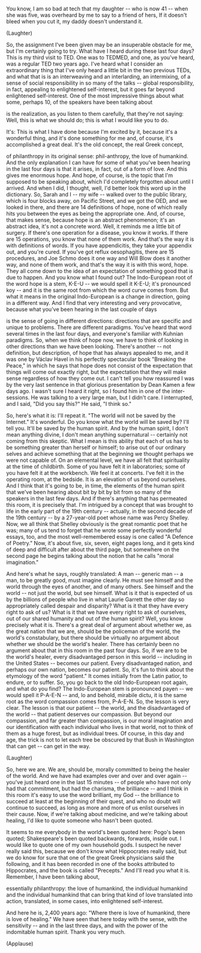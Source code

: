 
You know, I am so bad at tech
that my daughter -- who is now 41 --
when she was five, was overheard by me
to say to a friend of hers,
If it doesn&#39;t bleed when you cut it,
my daddy doesn&#39;t understand it.

(Laughter)

So, the assignment I&#39;ve been given 
may be an insuperable obstacle for me,
but I&#39;m certainly going to try.
What have I heard
during these last four days?
This is my third visit to TED.
One was to TEDMED, and one, as you&#39;ve heard,
was a regular TED two years ago.
I&#39;ve heard what I consider an extraordinary thing
that I&#39;ve only heard a little bit in the two previous TEDs,
and what that is is an interweaving
and an interlarding, an intermixing,
of a sense of social responsibility
in so many of the talks --
global responsibility, in fact,
appealing to enlightened self-interest,
but it goes far beyond enlightened self-interest.
One of the most impressive things
about what some, perhaps 10,
of the speakers have been talking about

is the realization, as you listen to them carefully, that they&#39;re not saying:
Well, this is what we should do; this is what I would like you to do.

It&#39;s: This is what I have done
because I&#39;m excited by it,
because it&#39;s a wonderful thing, and it&#39;s done something for me
and, of course, it&#39;s accomplished a great deal.
It&#39;s the old concept, the real Greek concept,

of philanthropy in its original sense:
phil-anthropy, the love of humankind.
And the only explanation I can have
for some of what you&#39;ve been hearing in the last four days
is that it arises, in fact, out of a form of love.
And this gives me enormous hope.
And hope, of course, is the topic
that I&#39;m supposed to be speaking about,
which I&#39;d completely forgotten about until I arrived.
And when I did, I thought,
well, I&#39;d better look this word up in the dictionary.
So, Sarah and I -- my wife -- walked over to the public library,
which is four blocks away, on Pacific Street, and we got the OED,
and we looked in there, and there are 14 definitions of hope,
none of which really hits you
between the eyes as being the appropriate one.
And, of course, that makes sense,
because hope is an abstract phenomenon; it&#39;s an abstract idea,
it&#39;s not a concrete word.
Well, it reminds me a little bit of surgery.
If there&#39;s one operation for a disease, you know it works.
If there are 15 operations, you know that none of them work.
And that&#39;s the way it is with definitions of words.
If you have appendicitis, they take your appendix out, and you&#39;re cured.
If you&#39;ve got reflux oesophagitis, there are 15 procedures,
and Joe Schmo does it one way
and Will Blow does it another way,
and none of them work, and that&#39;s the way it is with this word, hope.
They all come down to the idea of an expectation
of something good that is due to happen.
And you know what I found out?
The Indo-European root of the word hope
is a stem, K-E-U --
we would spell it K-E-U; it&#39;s pronounced koy --
and it is the same root from which the word curve comes from.
But what it means in the original Indo-European
is a change in direction, going in a different way.
And I find that very interesting and very provocative,
because what you&#39;ve been hearing in the last couple of days

is the sense of going in different directions:
directions that are specific and unique to problems.
There are different paradigms.
You&#39;ve heard that word several times in the last four days,
and everyone&#39;s familiar with Kuhnian paradigms.
So, when we think of hope now,
we have to think of looking in other directions
than we have been looking.
There&#39;s another -- not definition, but description, of hope
that has always appealed to me, and it was one by Václav Havel
in his perfectly spectacular book &quot;Breaking the Peace,&quot;
in which he says that hope
does not consist of the expectation that things will
come out exactly right,
but the expectation that they will make sense
regardless of how they come out.
I can&#39;t tell you how reassured I was
by the very last sentence
in that glorious presentation by Dean Kamen a few days ago.
I wasn&#39;t sure I heard it right,
so I found him in one of the inter-sessions.
He was talking to a very large man, but I didn&#39;t care. 
I interrupted, and I said, &quot;Did you say this?&quot;
He said, &quot;I think so.&quot;

So, here&#39;s what it is: I&#39;ll repeat it.
&quot;The world will not be saved by the Internet.&quot;
It&#39;s wonderful. Do you know what the world will be saved by?
I&#39;ll tell you. It&#39;ll be saved by the human spirit.
And by the human spirit, I don&#39;t mean anything divine,
I don&#39;t mean anything supernatural --
certainly not coming from this skeptic.
What I mean is this ability
that each of us has
to be something greater than herself or himself;
to arise out of our ordinary selves and achieve something
that at the beginning we thought perhaps we were not capable of.
On an elemental level, we have all felt
that spirituality at the time of childbirth.
Some of you have felt it in laboratories;
some of you have felt it at the workbench.
We feel it at concerts.
I&#39;ve felt it in the operating room, at the bedside.
It is an elevation of us beyond ourselves.
And I think that it&#39;s going to be, in time,
the elements of the human spirit that we&#39;ve been hearing about
bit by bit by bit from so many of the speakers in the last few days.
And if there&#39;s anything that has permeated this room,
it is precisely that.
I&#39;m intrigued by
a concept that was brought to life
in the early part of the 19th century --
actually, in the second decade of the 19th century --
by a 27-year-old poet
whose name was Percy Shelley.
Now, we all think that Shelley
obviously is the great romantic poet that he was; 
many of us tend to forget that he wrote
some perfectly wonderful essays, too,
and the most well-remembered essay
is one called &quot;A Defence of Poetry.&quot;
Now, it&#39;s about five, six, seven, eight pages long,
and it gets kind of deep and difficult after about the third page,
but somewhere on the second page
he begins talking about the notion
that he calls &quot;moral imagination.&quot;

And here&#39;s what he says, roughly translated:
A man -- generic man --
a man, to be greatly good,
must imagine clearly.
He must see himself and the world
through the eyes of another,
and of many others.
See himself and the world -- not just the world, but see himself.
What is it that is expected of us
by the billions of people
who live in what Laurie Garrett the other day
so appropriately called
despair and disparity?
What is it that they have every right
to ask of us?
What is it that we have every right to ask of ourselves,
out of our shared humanity and out of the human spirit?
Well, you know precisely what it is.
There&#39;s a great deal of argument
about whether we, as the great nation that we are,
should be the policeman of the world,
the world&#39;s constabulary,
but there should be virtually no argument
about whether we should be the world&#39;s healer.
There has certainly been no argument about that
in this room in the past four days.
So, if we are to be the world&#39;s healer,
every disadvantaged person in this world --
including in the United States -- becomes our patient.
Every disadvantaged nation, and perhaps our own nation,
becomes our patient.
So, it&#39;s fun to think about the etymology of the word &quot;patient.&quot;
It comes initially from the Latin patior, to endure, or to suffer.
So, you go back to the old Indo-European root again,
and what do you find? The Indo-European stem is pronounced payen --
we would spell it P-A-E-N -- and, lo and behold, mirabile dictu,
it is the same root as the word compassion comes from, P-A-E-N.
So, the lesson is very clear. The lesson is that our patient --
the world, and the disadvantaged of the world --
that patient deserves our compassion.
But beyond our compassion, and far greater than compassion,
is our moral imagination
and our identification with each individual
who lives in that world,
not to think of them as a huge forest,
but as individual trees.
Of course, in this day and age, the trick is not to let each tree
be obscured by that Bush in Washington that can get --
can get in the way.

(Laughter)

So, here we are.
We are, should be,
morally committed to
being the healer of the world.
And we have had examples over and over and over again --
you&#39;ve just heard one in the last 15 minutes --
of people who have not only had that commitment,
but had the charisma, the brilliance --
and I think in this room it&#39;s easy to use the word brilliant, my God --
the brilliance to succeed at least at the beginning
of their quest,
and who no doubt will continue to succeed,
as long as more and more of us enlist ourselves in their cause.
Now, if we&#39;re talking
about medicine,
and we&#39;re talking about healing,
I&#39;d like to quote someone who hasn&#39;t been quoted.

It seems to me everybody in the world&#39;s been quoted here:
Pogo&#39;s been quoted;
Shakespeare&#39;s been quoted backwards, forwards, inside out.
I would like to quote one of my own household gods.
I suspect he never really said this,
because we don&#39;t know what Hippocrates really said,
but we do know for sure that one of the great Greek physicians
said the following,
and it has been recorded in one of the books attributed to Hippocrates,
and the book is called &quot;Precepts.&quot;
And I&#39;ll read you what it is.
Remember, I have been talking about,

essentially philanthropy:
the love of humankind, the individual humankind
and the individual humankind 
that can bring that kind of love
translated into action,
translated, in some cases, into enlightened self-interest.

And here he is, 2,400 years ago:
&quot;Where there is love of humankind,
there is love of healing.&quot;
We have seen that here today
with the sense,
with the sensitivity --
and in the last three days,
and with the power of the indomitable human spirit.
Thank you very much.

(Applause)

